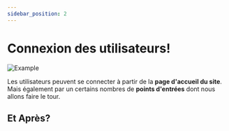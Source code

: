 ```yaml
---
sidebar_position: 2
---
```


# Connexion des utilisateurs!

![Example](/img/undraw_docusaurus_mountain.svg)

Les utilisateurs peuvent se connecter à partir de la **page d'accueil du site**.  
Mais également par un certains nombres de **points d'entrées** dont nous allons faire le tour.

## Et Après?
